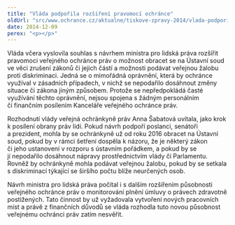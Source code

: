 ```yaml
---
title: "Vláda podpořila rozšíření pravomocí ochránce"
oldUrl: "src/www.ochrance.cz/aktualne/tiskove-zpravy-2014/vlada-podporila-rozsireni-pravomoci-ochrance"
date: 2014-12-09
perex: "<p></p>"
---
```


<!-- imported from the old website -->

<p>Vláda včera vyslovila souhlas s návrhem ministra pro lidská práva rozšířit pravomoci veřejného ochránce práv o možnost obracet se na Ústavní soud ve věci zrušení zákonů či jejich částí a možnosti podávat veřejnou žalobu proti diskriminaci. Jedná se o mimořádná oprávnění, která by ochránce využíval v zásadních případech, v nichž se nepodařilo dosáhnout změny situace či zákona jiným způsobem. Protože se nepředpokládá časté využívání těchto oprávnění, nejsou spojena s žádným personálním či finančním posílením Kanceláře veřejného ochránce práv.</p><p>Rozhodnutí vlády veřejná ochránkyně práv Anna Šabatová uvítala, jako krok k posílení obrany práv lidí. Pokud návrh podpoří poslanci, senátoři a prezident, mohla by se ochránkyně už od roku 2016 obracet na Ústavní soud, pokud by v rámci šetření dospěla k názoru, že je některý zákon či jeho ustanovení v rozporu s ústavním pořádkem, a pokud by se jí nepodařilo dosáhnout nápravy prostřednictvím vlády či Parlamentu. Rovněž by ochránkyně mohla podávat veřejnou žalobu, pokud by se setkala s diskriminací týkající se širšího počtu blíže neurčených osob.</p><p>Návrh ministra pro lidská práva počítal i s dalším rozšířením působnosti veřejného ochránce práv o monitorování plnění úmluvy o právech zdravotně postižených. Tato činnost by už vyžadovala vytvoření nových pracovních míst a právě z finančních důvodů se vláda rozhodla tuto novou působnost veřejnému ochránci práv zatím nesvěřit.</p>
